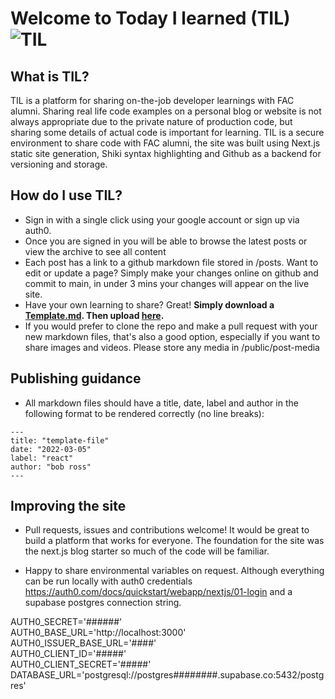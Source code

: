 # Welcome to Today I learned (TIL)![TIL](https://user-images.githubusercontent.com/78092825/156944380-e899ff7a-9674-4195-9ebe-8b472427bc0c.svg)

## What is TIL?

TIL is a platform for sharing on-the-job developer learnings with FAC alumni. Sharing real life code examples on a personal blog or website is not always appropriate due to the private nature of production code, but sharing some details of actual code is important for learning. TIL is a secure environment to share code with FAC alumni, the site was built using Next.js static site generation, Shiki syntax highlighting and Github as a backend for versioning and storage.

## How do I use TIL?

- Sign in with a single click using your google account or sign up via auth0.
- Once you are signed in you will be able to browse the latest posts or view the archive to see all content
- Each post has a link to a github markdown file stored in /posts. Want to edit or update a page? Simply make your changes online on github and commit to main, in under 3 mins your changes will appear on the live site.
- Have your own learning to share? Great! <b>Simply
  download a [Template.md](https://github.com/duckRabbitPy/TIL/files/8496976/Template.md). Then upload <a href="https://github.com/duckRabbitPy/TIL/upload/main/posts">here</a>.</b>
- If you would prefer to clone the repo and make a pull request with your new markdown files, that's also a good option, especially if you want to share images and videos. Please store any media in /public/post-media

## Publishing guidance

- All markdown files should have a title, date, label and author in the following format to be rendered correctly (no line breaks):

```
---
title: "template-file"
date: "2022-03-05"
label: "react"
author: "bob ross"
---

```

## Improving the site

- Pull requests, issues and contributions welcome! It would be great to build a platform that works for everyone. The foundation for the site was the next.js blog starter so much of the code will be familiar.

- Happy to share environmental variables on request. Although everything can be run locally with auth0 credentials https://auth0.com/docs/quickstart/webapp/nextjs/01-login and a supabase postgres connection string.

AUTH0_SECRET='######' </br>
AUTH0_BASE_URL='http://localhost:3000' </br>
AUTH0_ISSUER_BASE_URL='####' </br>
AUTH0_CLIENT_ID='#####' </br>
AUTH0_CLIENT_SECRET='#####' </br>
DATABASE_URL='postgresql://postgres########.supabase.co:5432/postgres'

